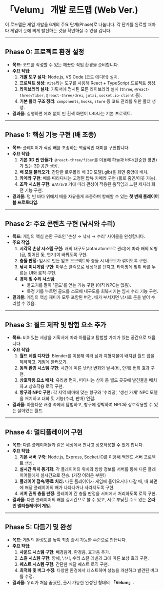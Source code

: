 # 「Velum」 개발 로드맵 (Web Ver.)

이 로드맵은 게임 개발을 6개의 주요 단계(Phase)로 나눕니다. 각 단계를 완료할 때마다 게임이 눈에 띄게 발전하는 것을 확인하실 수 있을 겁니다.

---

## **Phase 0: 프로젝트 환경 설정**

* **목표:** 코드를 작성할 수 있는 깨끗한 작업 환경을 준비합니다.
* **주요 작업:**
  1. **개발 도구 설치:** Node.js, VS Code (코드 에디터) 설치.
  2. **프로젝트 생성:** `Vite`라는 도구를 사용해 React + TypeScript 프로젝트 생성.
  3. **라이브러리 설치:** 기획서에 명시된 모든 라이브러리 설치 (`three`, `@react-three/fiber`, `@react-three/drei`, `jotai`, `socket.io-client` 등).
  4. **기본 폴더 구조 정리:** `components`, `hooks`, `store` 등 코드 관리를 위한 폴더 생성.
* **결과물:** 실행하면 에러 없이 빈 흰색 화면이 나타나는 기본 프로젝트.

---

## **Phase 1: 핵심 기능 구현 (배 조종)**

* **목표:** 플레이어가 직접 배를 조종하는 핵심적인 재미를 구현합니다.
* **주요 작업:**
  1. **기본 3D 씬 만들기:** `@react-three/fiber`를 이용해 하늘과 바다(단순한 평면)가 있는 3D 공간 생성.
  2. **배 모델 불러오기:** 간단한 로우폴리 배 3D 모델(.glb)을 화면 중앙에 배치.
  3. **카메라 구현:** 배를 따라다니는 고정된 탑뷰 카메라 구현 (휠로 줌인/아웃 가능).
  4. **조작 시스템 구현:** `W/A/S/D` 키에 따라 관성이 적용된 움직임과 느린 제자리 회전 기능 구현.
* **결과물:** 텅 빈 바다 위에서 배를 자유롭게 조종하며 항해할 수 있는 **첫 번째 플레이어블 프로토타입.**

---

## **Phase 2: 주요 콘텐츠 구현 (낚시와 수리)**

* **목표:** 게임의 핵심 순환 구조인 '손상 → 낚시 → 수리' 사이클을 완성합니다.
* **주요 작업:**
  1. **시각적 손상 시스템 구현:** 배의 내구도(Jotai atom으로 관리)에 따라 배의 외형(금, 찢어진 돛, 연기)이 바뀌도록 구현.
  2. **충돌 판정:** 임시로 만든 암초 오브젝트와 충돌 시 내구도가 깎이도록 구현.
  3. **낚시 미니게임 구현:** 마우스 클릭으로 낚싯대를 던지고, 타이밍에 맞춰 바를 누르는 UI와 로직 구현.
  4. **경제 및 수리 시스템:**
     * 물고기를 팔아 '골드'를 얻는 기능 구현 (아직 NPC는 없음).
     * 특정 키를 누르면 골드를 소모해 내구도를 회복시키는 임시 수리 기능 구현.
* **결과물:** 게임의 핵심 재미가 모두 포함된 버전. 배가 부서지면 낚시로 돈을 벌어 수리할 수 있음.

---

## **Phase 3: 월드 제작 및 탐험 요소 추가**

* **목표:** 비어있는 세상을 기획서에 따라 아름답고 탐험할 가치가 있는 공간으로 채웁니다.
* **주요 작업:**
  1. **월드 레벨 디자인:** Blender를 이용해 여러 섬과 지형지물이 배치된 월드 맵을 제작하고, 게임에 불러오기.
  2. **동적 환경 시스템 구현:** 시간에 따른 낮/밤 변화와 날씨(비, 안개) 변화 효과 구현.
  3. **상호작용 요소 배치:** 유리병 편지, 떠다니는 상자 등 월드 곳곳에 발견물을 배치하고 상호작용 로직 구현.
  4. **항구와 NPC 구현:** 각 지역 테마에 맞는 항구와 '수리공', '생선 가게' NPC 모델을 배치하고 대화 및 기능(수리, 판매) 연결.
* **결과물:** 아름다운 배경 속에서 탐험하고, 항구에 정박하여 NPC와 상호작용할 수 있는 살아있는 월드.

---

## **Phase 4: 멀티플레이어 구현**

* **목표:** 다른 플레이어들과 같은 세상에서 만나고 상호작용할 수 있게 합니다.
* **주요 작업:**
  1. **기본 서버 구축:** Node.js, Express, Socket.IO를 이용해 백엔드 서버 프로젝트 생성.
  2. **실시간 위치 동기화:** 각 플레이어의 위치와 방향 정보를 서버를 통해 다른 플레이어들에게 실시간으로 전송. (가장 어려운 부분!)
  3. **플레이어 접속/종료 처리:** 다른 플레이어가 게임에 들어오거나 나갈 때, 내 화면에 해당 플레이어의 배가 나타나거나 사라지도록 구현.
  4. **서버 권위 충돌 판정:** 플레이어 간 충돌 판정을 서버에서 처리하도록 로직 구현.
* **결과물:** 다른 플레이어의 배를 실시간으로 볼 수 있고, 서로 부딪힐 수도 있는 **온라인 멀티플레이어 게임.**

---

## **Phase 5: 다듬기 및 완성**

* **목표:** 게임의 완성도를 높여 최종 출시 가능한 수준으로 만듭니다.
* **주요 작업:**
  1. **사운드 시스템 구현:** 배경음악, 환경음, 효과음 추가.
  2. **스킬 시스템 구현:** 항해, 낚시, 수리 스킬 레벨과 그에 따른 보상 효과 구현.
  3. **퀘스트 시스템 구현:** 간단한 배달 퀘스트 로직 구현.
  4. **최적화 및 버그 수정:** 다양한 환경에서 테스트하며 성능을 개선하고 발견된 버그를 수정.
* **결과물:** 우리가 처음 꿈꿨던, 출시 가능한 완성된 형태의 **「Velum」**.

